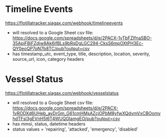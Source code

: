 # Timeline Events
https://flotillatracker.siagax.com/webhook/timelineevents
- will resolved to a Google Sheet csv file: https://docs.google.com/spreadsheets/d/e/2PACX-1vTbFZIfnaSBO-35ApiFBiFZdjw8Ak6ifBLs9bRqDgLGC294-CksS6mpOXtPH3Ec-QY0eoQP7qN7b8TC/pub?output=csv
- has timestamp_utc, event_type, title, description, location, severity, source_url, icon, category headers


# Vessel Status
https://flotillatracker.siagax.com/webhook/vesselstatus
- will resolved to a Google Sheet csv file: https://docs.google.com/spreadsheets/d/e/2PACX-1vRODXd6UHeb_ayDrGm_G61cmHMsAZcjOPbM8yfwXQdymVxCBOomvhdTFsl3gEVnH5l6T4WUQGIamgEO/pub?output=csv
- has mmsi, status, datetime headers
- status values = 'repairing', 'attacked', 'emergency', 'disabled'